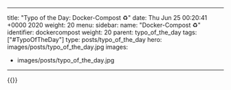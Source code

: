 
---
title: "Typo of the Day: Docker-Compost ♻️"
date: Thu Jun 25 00:20:41 +0000 2020
weight: 20
menu:
  sidebar:
    name: "Docker-Compost ♻️"
    identifier: dockercompost
    weight: 20
    parent: typo_of_the_day
tags: ["#TypoOfTheDay"]
type: posts/typo_of_the_day
hero: images/posts/typo_of_the_day.jpg
images:
- images/posts/typo_of_the_day.jpg
---


{{<x user="mariatta" id="1275946984126345217">}}


